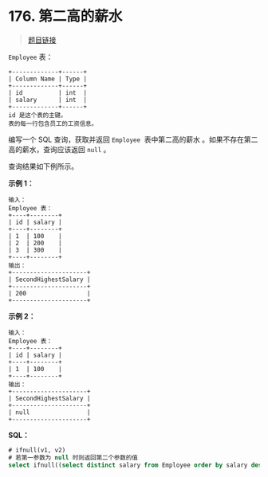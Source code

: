 <!-- markdownlint-disable -->
<!-- customize-tags:数据库 -->

# 176. 第二高的薪水

> [题目链接](https://leetcode.cn/problems/second-highest-salary/)

`Employee` 表：

```
+-------------+------+
| Column Name | Type |
+-------------+------+
| id          | int  |
| salary      | int  |
+-------------+------+
id 是这个表的主键。
表的每一行包含员工的工资信息。
```

编写一个 SQL 查询，获取并返回 `Employee`  表中第二高的薪水 。如果不存在第二高的薪水，查询应该返回 `null` 。

查询结果如下例所示。

**示例 1：**

```
输入：
Employee 表：
+----+--------+
| id | salary |
+----+--------+
| 1  | 100    |
| 2  | 200    |
| 3  | 300    |
+----+--------+
输出：
+---------------------+
| SecondHighestSalary |
+---------------------+
| 200                 |
+---------------------+
```

**示例 2：**

```
输入：
Employee 表：
+----+--------+
| id | salary |
+----+--------+
| 1  | 100    |
+----+--------+
输出：
+---------------------+
| SecondHighestSalary |
+---------------------+
| null                |
+---------------------+
```

<!-- markdownlint-restore -->
<!--------------------------------->
<!-- generate by new_leetcode.go -->

**SQL：**

```sql
# ifnull(v1, v2)
# 若第一参数为 null 时则返回第二个参数的值
select ifnull((select distinct salary from Employee order by salary desc limit 1 offset 1), null) as "SecondHighestSalary";
```
